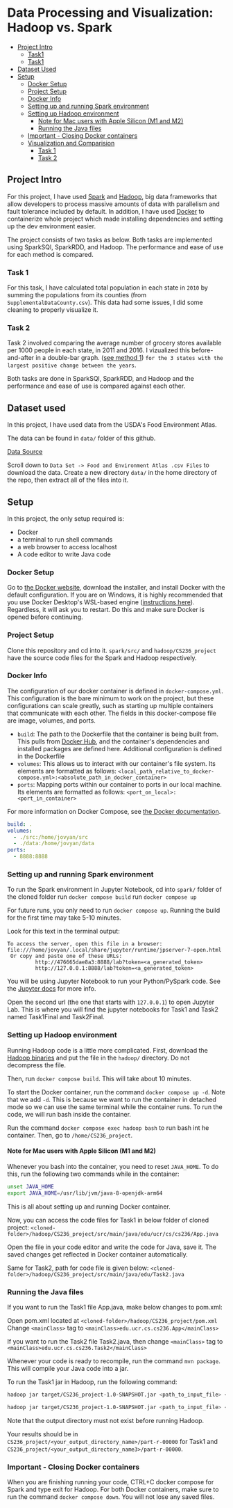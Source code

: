 # Data Processing and Visualization: Hadoop vs. Spark

- [Project Intro](#project-intro)
  - [Task1](#task-1)
  - [Task1](#task-2)
- [Dataset Used](dataset-used)
- [Setup](#setup)
    - [Docker Setup](#docker-setup)
    - [Project Setup](#project-setup)
    - [Docker Info](#docker-info)
    - [Setting up and running Spark environment](#setting-up-and-running-spark-environment)
    - [Setting up Hadoop environment](#setting-up-hadoop-environment)
      - [Note for Mac users with Apple Silicon (M1 and M2)](#note-for-mac-users-with-apple-silicon-m1-and-m2)
      - [Running the Java files](#running-the-java-files)
    - [Important - Closing Docker containers](#important---closing-docker-containers)
  - [Visualization and Comparision](#visualization-and-omparision)
    - [Task 1](#task-1)
    - [Task 2](#task-2)

## Project Intro

For this project, I have used [Spark](https://spark.apache.org/) and
[Hadoop](https://hadoop.apache.org/), big data frameworks that allow developers
to process massive amounts of data with parallelism and fault tolerance included
by default. In addition, I have used [Docker](https://www.docker.com/) to containerize
whole project which made installing dependencies and setting up the dev environment easier.

The project consists of two tasks as below. Both tasks are implemented using SparkSQl, SparkRDD, 
and Hadoop. The performance and ease of use for each method is compared.

### Task 1

For this task, I have calculated total population in each state in `2010` by summing the populations 
from its counties (from `SupplementalDataCounty.csv`). This data had some issues, I did some
cleaning to properly visualize it.

### Task 2

Task 2 involved comparing the average number of grocery stores available per 1000 people in each state, 
in 2011 and 2016. I vizualized this before-and-after in a double-bar graph.
([see method 1](https://www.geeksforgeeks.org/plot-multiple-columns-of-pandas-dataframe-on-bar-chart-with-matplotlib/))
`for the 3 states with the largest positive change between the years`.

Both tasks are done in SparkSQl, SparkRDD, and Hadoop and the performance and ease of use is compared against each other.

## Dataset used

In this project, I have used data from the USDA's Food Environment Atlas.

The data can be found in `data/` folder of this github.

[Data Source](https://www.ers.usda.gov/data-products/food-environment-atlas/data-access-and-documentation-downloads/)

Scroll down to `Data Set -> Food and Environment Atlas .csv Files` to download
the data. Create a new directory `data/` in the home directory of the repo, then
extract all of the files into it.

## Setup

In this project, the only setup required is:

- Docker
- a terminal to run shell commands
- a web browser to access localhost
- A code editor to write Java code

### Docker Setup

Go to [the Docker website](https://www.docker.com/get-started/), download the
installer, and install Docker with the default configuration. If you are on
Windows, it is highly recommended that you use Docker Desktop's WSL-based engine
([instructions here](https://docs.docker.com/desktop/wsl/)). Regardless, it will
ask you to restart. Do this and make sure Docker is opened before continuing.

### Project Setup

Clone this repository and cd into it. `spark/src/` and `hadoop/CS236_project` have the source code files
for the Spark and Hadoop respectively.

### Docker Info

The configuration of our docker container is defined in `docker-compose.yml`.
This configuration is the bare minimum to work on the project, but these
configurations can scale greatly, such as starting up multiple containers that
communicate with each other. The fields in this docker-compose file are image,
volumes, and ports.

- `build`: The path to the Dockerfile that the container is being built from.
  This pulls from [Docker Hub](https://hub.docker.com/), and the container's
  dependencies and installed packages are defined here. Additional configuration
  is defined in the Dockerfile
- `volumes`: This allows us to interact with our container's file system. Its
  elements are formatted as follows:
  `<local_path_relative_to_docker-compose.yml>:<absolute_path_in_docker_container>`
- `ports`: Mapping ports within our container to ports in our local machine. Its
  elements are formatted as follows: `<port_on_local>:<port_in_container>`

For more information on Docker Compose, see
[the Docker documentation](https://docs.docker.com/compose/compose-file/compose-file-v3/).

```yml
build: .
volumes:
  - ./src:/home/jovyan/src
  - ./data:/home/jovyan/data
ports:
  - 8888:8888
```

### Setting up and running Spark environment

To run the Spark environment in Jupyter Notebook, 
cd into `spark/` folder of the cloned folder
run `docker compose build`
run `docker compose up`

For future runs, you only need to run `docker compose up`.
Running the build for the first time may take 5-10 minutes.

Look for this text in the terminal output:

```plaintext
To access the server, open this file in a browser:
file:///home/jovyan/.local/share/jupyter/runtime/jpserver-7-open.html
 Or copy and paste one of these URLs:
         http://476665dae8a3:8888/lab?token=<a_generated_token>
         http://127.0.0.1:8888/lab?token=<a_generated_token>
```

You will be using Jupyter Notebook to run your Python/PySpark code. See the
[Jupyter docs](https://docs.jupyter.org/en/latest/) for more info.

Open the second url (the one that starts with `127.0.0.1`) to open Jupyter Lab.
This is where you will find the jupyter notebooks for Task1 and Task2 named Task1Final and Task2Final.


### Setting up Hadoop environment

Running Hadoop code is a little more complicated. First, download the
[Hadoop binaries](https://www.apache.org/dyn/closer.cgi/hadoop/common/hadoop-3.3.6/hadoop-3.3.6.tar.gz)
and put the file in the `hadoop/` directory. Do not decompress the file.

Then, run `docker compose build`. This will take about 10 minutes.

To start the Docker container, run the command `docker compose up -d`. Note that
we add `-d`. This is because we want to run the container in detached mode so we
can use the same terminal while the container runs. To run the code, we will run
bash inside the container.

Run the command `docker compose exec hadoop bash` to run bash int he container.
Then, go to `/home/CS236_project`.

#### Note for Mac users with Apple Silicon (M1 and M2)

Whenever you bash into the container, you need to reset `JAVA_HOME`. To do this,
run the following two commands while in the container:

```bash
unset JAVA_HOME
export JAVA_HOME=/usr/lib/jvm/java-8-openjdk-arm64
```

This is all about setting up and running Docker container. 

Now, you can access the code files for Task1 in below folder of cloned project:
`<cloned-folder>/hadoop/CS236_project/src/main/java/edu/ucr/cs/cs236/App.java`

Open the file in your code editor and write the code for Java, save it. The saved changes get reflected in Docker
container automatically.

Same for Task2, path for code file is given below:
`<cloned-folder>/hadoop/CS236_project/src/main/java/edu/Task2.java`

### Running the Java files

If you want to run the Task1 file App.java, make below changes to pom.xml:

Open pom.xml located at `<cloned-folder>/hadoop/CS236_project/pom.xml`
Change `<mainClass>` tag to `<mainClass>edu.ucr.cs.cs236.App</mainClass>`

If you want to run the Task2 file Task2.java, then change `<mainClass>` tag to `<mainClass>edu.ucr.cs.cs236.Task2</mainClass>`

Whenever your code is ready to recompile, run the command `mvn package`. This
will compile your Java code into a jar.

To run the Task1 jar in Hadoop, run the following command:

```bash
hadoop jar target/CS236_project-1.0-SNAPSHOT.jar <path_to_input_file> <path_to_output_directory>
```

```bash
hadoop jar target/CS236_project-1.0-SNAPSHOT.jar <path_to_input_file> <path_to_output_directory1> <path_to_output_directory2> <path_to_output_directory3> 
```

Note that the output directory must not exist before running Hadoop.

Your results should be in `CS236_project/<your_output_directory_name>/part-r-00000` for Task1 and `CS236_project/<your_output_directory_name3>/part-r-00000`. 

### Important - Closing Docker containers

When you are finishing running your code, CTRL+C docker compose for Spark and type exit for Hadoop. 
For both Docker containers, make sure to run the command `docker compose down`. You
will not lose any saved files.
